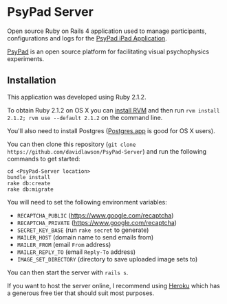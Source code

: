 # PsyPad Server

Open source Ruby on Rails 4 application used to manage participants, configurations and logs for the [PsyPad iPad Application](https://github.com/davidlawson/PsyPad).

[PsyPad](http://www.psypad.net.au/) is an open source platform for facilitating visual psychophysics experiments.

## Installation

This application was developed using Ruby 2.1.2. 

To obtain Ruby 2.1.2 on OS X you can [install RVM](https://rvm.io/rvm/install) and then run `rvm install 2.1.2; rvm use --default 2.1.2` on the command line.

You'll also need to install Postgres ([Postgres.app](http://postgresapp.com/) is good for OS X users).

You can then clone this repository (`git clone https://github.com/davidlawson/PsyPad-Server`) and run the following commands to get started:

```
cd <PsyPad-Server location>
bundle install
rake db:create
rake db:migrate
```

You will need to set the following environment variables:

* `RECAPTCHA_PUBLIC` (https://www.google.com/recaptcha)
* `RECAPTCHA_PRIVATE` (https://www.google.com/recaptcha)
* `SECRET_KEY_BASE` (run `rake secret` to generate)
* `MAILER_HOST` (domain name to send emails from)
* `MAILER_FROM` (email `From` address)
* `MAILER_REPLY_TO` (email `Reply-To` address)
* `IMAGE_SET_DIRECTORY` (directory to save uploaded image sets to)

You can then start the server with `rails s`.

If you want to host the server online, I recommend using [Heroku](https://www.heroku.com/) which has a generous free tier that should suit most purposes.
